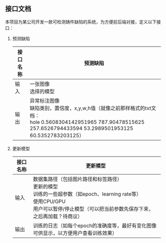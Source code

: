 ## 接口文档

本项目为某公司开发一款可检测铸件缺陷的系统，为方便前后端对接，定义以下接口：

1. 预测缺陷

    | 接口名称 | 预测缺陷                                                     |
    | -------- | ------------------------------------------------------------ |
    | 输入     | 一张图像<br />选择的模型                                     |
    | 输出     | 异常标注图像<br />缺陷类别，置信度，x,y,w,h值（就像之前那样格式的txt文档：<br />hole 0.5608304142951965 787.90478515625 257.6526794433594 53.2989501953125 60.5352783203125） |

    

2. 更新模型

    | 接口名称 | 更新模型                                                     |
    | -------- | ------------------------------------------------------------ |
    | 输入     | 数据集路径（包括图片路径和标签路径）<br />更新的模型<br />训练的一些超参数（如epoch、learning rate等）<br />使用CPU/GPU<br />用户可以暂停/停止模型（可以把当前参数先保存下来，之后再加载？待商议） |
    | 输出     | 训练的日志（如每个epoch的准确度等，最好有变化图像可供显示，以方便用户查看训练效果） |

    

